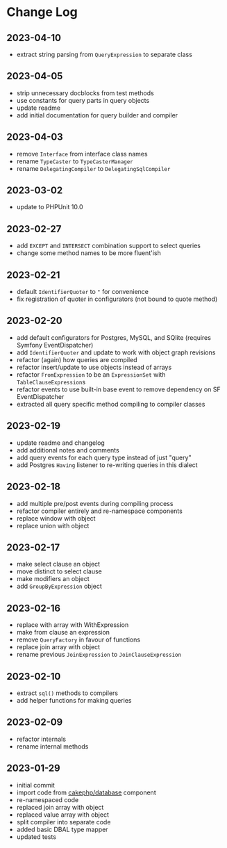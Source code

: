 Change Log
==========

2023-04-10
----------

 * extract string parsing from `QueryExpression` to separate class

2023-04-05
----------

 * strip unnecessary docblocks from test methods
 * use constants for query parts in query objects
 * update readme
 * add initial documentation for query builder and compiler

2023-04-03
----------

 * remove `Interface` from interface class names
 * rename `TypeCaster` to `TypeCasterManager`
 * rename `DelegatingCompiler` to `DelegatingSqlCompiler`

2023-03-02
----------

 * update to PHPUnit 10.0

2023-02-27
----------

 * add `EXCEPT` and `INTERSECT` combination support to select queries
 * change some method names to be more fluent'ish

2023-02-21
----------

 * default `IdentifierQuoter` to `"` for convenience
 * fix registration of quoter in configurators (not bound to quote method)

2023-02-20
----------

 * add default configurators for Postgres, MySQL, and SQlite (requires Symfony EventDispatcher)
 * add `IdentifierQuoter` and update to work with object graph revisions
 * refactor (again) how queries are compiled
 * refactor insert/update to use objects instead of arrays
 * refactor `FromExpression` to be an `ExpressionSet` with `TableClauseExpression`s
 * refactor events to use built-in base event to remove dependency on SF EventDispatcher
 * extracted all query specific method compiling to compiler classes

2023-02-19
----------

 * update readme and changelog
 * add additional notes and comments
 * add query events for each query type instead of just "query"
 * add Postgres `Having` listener to re-writing queries in this dialect

2023-02-18
----------

 * add multiple pre/post events during compiling process
 * refactor compiler entirely and re-namespace components
 * replace window with object
 * replace union with object

2023-02-17
----------

 * make select clause an object
 * move distinct to select clause
 * make modifiers an object
 * add `GroupByExpression` object

2023-02-16
----------

 * replace with array with WithExpression
 * make from clause an expression
 * remove `QueryFactory` in favour of functions
 * replace join array with object
 * rename previous `JoinExpression` to `JoinClauseExpression`

2023-02-10
----------

 * extract `sql()` methods to compilers
 * add helper functions for making queries

2023-02-09
----------

 * refactor internals
 * rename internal methods

2023-01-29
----------

 * initial commit
 * import code from [cakephp/database](https://github.com/cakephp/database) component
 * re-namespaced code
 * replaced join array with object
 * replaced value array with object
 * split compiler into separate code
 * added basic DBAL type mapper
 * updated tests
